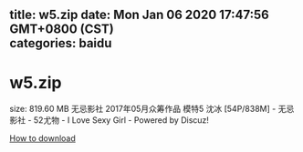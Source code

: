 
title: w5.zip
date: Mon Jan 06 2020 17:47:56 GMT+0800 (CST)    
categories: baidu
---

# w5.zip
size: 819.60 MB
 无忌影社 2017年05月众筹作品 模特5 沈冰 [54P/838M] - 无忌影社 - 52尤物 - I Love Sexy Girl - Powered by Discuz!
 

[How to download](https://bpcam.bemobtrk.com/go/2ceec3aa-1ca2-46d6-b9ff-aaa5c184517c?jno=59)